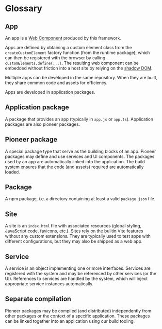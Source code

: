 # Glossary

## App

An app is a [Web Component](https://developer.mozilla.org/en-US/docs/Web/Web_Components) produced by this framework.

Apps are defined by obtaining a custom element class from the `createCustomElement` factory function (from the runtime package), which can then be registered with the browser by calling `customElements.define(...)`.
The resulting web component can be embedded without friction into a host site by relying on the [shadow DOM](https://developer.mozilla.org/en-US/docs/Web/Web_Components/Using_shadow_DOM).

Multiple apps can be developed in the same repository.
When they are built, they share common code and assets for efficiency.

Apps are developed in application packages.

## Application package

A package that provides an app (typically in `app.js` or `app.ts`).
Application packages are also pioneer packages.

## Pioneer package

A special package type that serve as the building blocks of an app.
Pioneer packages may define and use services and UI components.
The packages used by an app are automatically linked into the application.
The build system ensures that the code (and assets) required are automatically loaded.

## Package

A npm package, i.e. a directory containing at least a valid `package.json` file.

## Site

A site is an `index.html` file with associated resources (global styling, JavaScript code, favicons, etc.).
Sites rely on the builtin Vite features without any custom extensions.
They are typically used to test apps with different configurations, but they may also be shipped as a web app.

## Service

A service is an object implementing one or more interfaces.
Services are registered with the system and may be referenced by other services (or the UI).
References to services are handled by the system, which will inject appropriate service instances automatically.

## Separate compilation

Pioneer packages may be compiled (and distributed) independently from other packages or the context of a specific application.
These packages can be linked together into an application using our build tooling.
